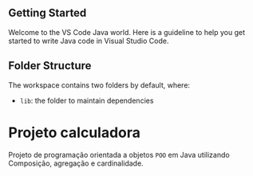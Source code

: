 ## Getting Started

Welcome to the VS Code Java world. Here is a guideline to help you get started to write Java code in Visual Studio Code.

## Folder Structure

The workspace contains two folders by default, where:

- `lib`: the folder to maintain dependencies

# Projeto calculadora

Projeto de programação orientada a objetos `POO` em Java utilizando Composição, agregação e cardinalidade.


